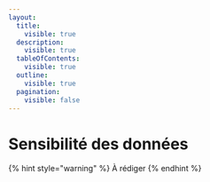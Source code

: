 ```yaml
---
layout:
  title:
    visible: true
  description:
    visible: true
  tableOfContents:
    visible: true
  outline:
    visible: true
  pagination:
    visible: false
---
```


# Sensibilité des données

{% hint style="warning" %}
À rédiger
{% endhint %}

